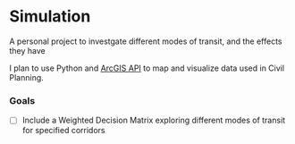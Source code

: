 # Simulation
A personal project to investgate different modes of transit, and the effects they have

I plan to use Python and <a href="https://developers.arcgis.com/python/">ArcGIS API<a> to map and visualize data used in Civil Planning. 
  
### Goals
- [ ] Include a Weighted Decision Matrix exploring different modes of transit for specified corridors

